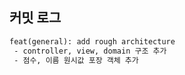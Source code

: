 ## 커밋 로그

```html
feat(general): add rough architecture
 - controller, view, domain 구조 추가
 - 점수, 이름 원시값 포장 객체 추가

```
